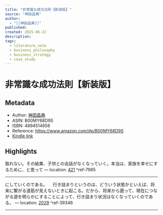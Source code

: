 ```yaml
---
title: "非常識な成功法則【新装版】"
source: "神田昌典"
author:
  - "[[神田昌典]]"
published: 
created: 2025-06-22
description: 
tags:
  - literature_note
  - business_philosophy
  - business_strategy
  - case_study
---
```

# 非常識な成功法則【新装版】
## Metadata
* Author: [神田昌典](https://www.amazon.comundefined)
* ASIN: B00MY68D9S
* ISBN: 4894514656
* Reference: https://www.amazon.com/dp/B00MY68D9S
* [Kindle link](kindle://book?action=open&asin=B00MY68D9S)

## Highlights
取れない。その結果、子供との会話がなくなっていく。本当は、家族を幸せにするために、と思って — location: [421](kindle://book?action=open&asin=B00MY68D9S&location=421) ^ref-7985

---
にしていくのである。 　行き詰まりというのは、どういう状態かといえば、将来に繋がる道筋が見えないときに起こる。だから、将来から遡って、現在につながる道を明らかにすることによって、行き詰まり状況はなくなっていくのである。 — location: [2029](kindle://book?action=open&asin=B00MY68D9S&location=2029) ^ref-39346

---
